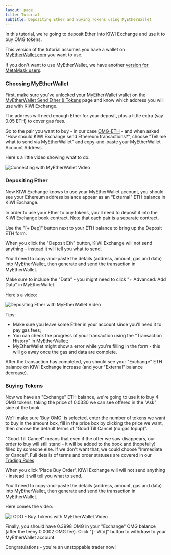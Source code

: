 ```yaml
---
layout: page
title: Tutorial
subtitle: Depositing Ether and Buying Tokens using MyEtherWallet
---
```


In this tutorial, we're going to deposit Ether into KIWI Exchange and use it to buy OMG tokens.

This version of the tutorial assumes you have a wallet on [MyEtherWallet.com](https://www.myetherwallet.com/) you want to use.

If you don't want to use MyEtherWallet, we have another [version for MetaMask users](../depositing-ether-and-buying-tokens-using-metamask).

### Choosing MyEtherWallet

First, make sure you've unlocked your MyEtherWallet wallet on the [MyEtherWallet Send Ether & Tokens](https://www.myetherwallet.com/#send-transaction) page and know which address you will use with KIWI Exchange.

The address will need enough Ether for your deposit, plus a little extra (say 0.05 ETH) to cover gas fees.

Go to the pair you want to buy - in our case [OMG-ETH](http://exchange.thekiwi.io/exchange/?pairId=OMG-ETH) - and when asked "How should KIWI Exchange send Ethereum transactions?", choose "Tell me what to send via MyEtherWallet" and copy-and-paste your MyEtherWallet Account Address.

Here's a little video showing what to do:

![Connecting with MyEtherWallet Video](../connect-with-mew.gif)

### Depositing Ether

Now KIWI Exchange knows to use your MyEtherWallet account, you should see your Ethereum address balance appear as an "External" ETH balance in KIWI Exchange.

In order to use your Ether to buy tokens, you'll need to deposit it into the KIWI Exchange book contract. Note that each pair is a separate contract.

Use the "[+ Dep]" button next to your ETH balance to bring up the Deposit ETH form.

When you click the "Deposit Eth" button, KIWI Exchange will not send anything - instead it will tell you what to send.

You'll need to copy-and-paste the details (address, amount, gas and data) into MyEtherWallet, then generate and send the transaction in MyEtherWallet.

Make sure to include the "Data" - you might need to click "+ Advanced: Add Data" in MyEtherWallet.

Here's a video:

![Depositing Ether with MyEtherWallet Video](../deposit-ether-with-mew.gif)

Tips:
 - Make sure you leave some Ether in your account since you'll need it to pay gas fees;
 - You can check the progress of your transaction using the "Transaction History" in MyEtherWallet;
 - MyEtherWallet might show a error while you're filling in the form - this will go away once the gas and data are complete.

After the transaction has completed, you should see your "Exchange" ETH balance on KIWI Exchange increase (and your "External" balance decrease).

### Buying Tokens

Now we have an "Exchange" ETH balance, we're going to use it to buy 4 OMG tokens, taking the price of 0.0330 we can see offered in the "Ask" side of the book.

We'll make sure 'Buy OMG' is selected, enter the number of tokens we want to buy in the amount box, fill in the price box by clicking the price we want, then choose the default terms of "Good Till Cancel (no gas topup)".

"Good Till Cancel" means that even if the offer we saw disappears, our order to buy will still stand - it will be added to the book and (hopefully) filled by someone else. If we don't want that, we could choose "Immediate or Cancel". Full details of terms and order statuses are covered in our [Trading Rules](../../trading-rules).

When you click 'Place Buy Order', KIWI Exchange will will not send anything - instead it will tell you what to send.

You'll need to copy-and-paste the details (address, amount, gas and data) into MyEtherWallet, then generate and send the transaction in MyEtherWallet.

Here comes the video:

![TODO - Buy Tokens with MyEtherWallet Video](../buy-tokens-with-mew.gif)

Finally, you should have 0.3998 OMG in your "Exchange" OMG balance (after the teeny 0.0002 OMG fee). Click "[- Wtd]" button to withdraw to your MyEtherWallet account.

Congratulations - you're an unstoppable trader now!
